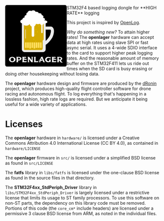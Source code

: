 <img src="artwork/openlager.png" alt="openlager" width="200" height="200" align="left"/>
STM32F4 based logging dongle for **HIGH RATE** logging

This project is inspired by [OpenLog](https://github.com/sparkfun/OpenLog).

*Why do something new?*  To attain higher rates!  The **openlager** hardware can accept data at high rates using slave SPI or fast async serial.  It uses a 4-wide SDIO interface to the card to support higher peak logging rates.  And the reasonable amount of memory buffer on the STM32F411 lets us ride out times when the SD card is busy erasing or doing other housekeeping without losing data.

The **openlager** hardware design and firmware are produced by the [dRonin](http://dronin.org) project, which produces high-quality flight controller software for drone racing and autonomous flight.  To log everything that's happening in a lossless fashion, high rate logs are required.  But we anticipate it being useful for a wide variety of applications.

# Licenses

The **openlager** hardware in `hardware/` is licensed under a Creative Commons Attribution 4.0 International License (CC BY 4.0), as contained in `hardware/LICENSE`

The **openlager** firmware in `src/` is licensed under a simplified BSD license as found in `src/LICENSE`

The **fatfs** library in `libs/fatfs` is licensed under the one-clause BSD license as found in the source files in that directory.

The **STM32F4xx_StdPeriph_Driver** library in `libs/STM32F4xx_StdPeriph_Driver` is largely licensed under a restrictive license that limits its usage to ST family processors.  To use this software on non-ST parts, the dependency on this library code must be removed.  Portions of this code (the `core_cm*` include headers) are licensed under a permissive 3 clause BSD license from ARM, as noted in the individual files.
